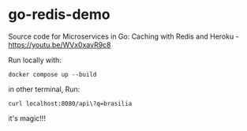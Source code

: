 # go-redis-demo

Source code for Microservices in Go: Caching with Redis and Heroku - https://youtu.be/WVx0xavR9c8

Run locally with:
```
docker compose up --build
```
in other terminal, Run:
```
curl localhost:8080/api\?q=brasilia
```
it's magic!!!
